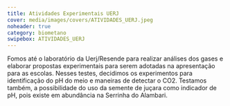 ```yaml
---
title: Atividades Experimentais UERJ
cover: media/images/covers/ATIVIDADES_UERJ.jpeg
noheader: true
category: biometano
swipebox: ATIVIDADES_UERJ
---
```


Fomos até o laboratório da Uerj/Resende para realizar análises dos gases e elaborar propostas experimentais para serem adotadas na apresentação para as escolas. Nesses testes, decidimos os experimentos para identificação do pH do meio e maneiras de detectar o CO2. Testamos também, a possibilidade do uso da semente de juçara como indicador de pH, pois existe em abundância na Serrinha do Alambari. 
